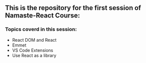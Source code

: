 ## This is the repository for the first session of Namaste-React Course:

### Topics coverd in this session:

- React DOM and React
- Emmet
- VS Code Extensions
- Use React as a library

